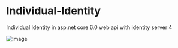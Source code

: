 # Individual-Identity
Individual Identity in asp.net core 6.0 web api with identity server 4

![image](https://user-images.githubusercontent.com/17545658/154787544-a60ed057-d616-4474-ae82-dabbcf6fdf95.png)
